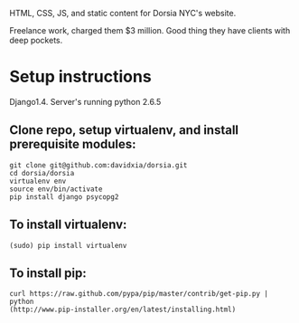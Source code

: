 HTML, CSS, JS, and static content for Dorsia NYC's website.

Freelance work, charged them $3 million.  Good thing they have clients with deep pockets.


Setup instructions
====================================================================================================

Django1.4. Server's running python 2.6.5

Clone repo, setup virtualenv, and install prerequisite modules:
----------------------------------------------------------------------------------------------------

    git clone git@github.com:davidxia/dorsia.git
    cd dorsia/dorsia
    virtualenv env
    source env/bin/activate
    pip install django psycopg2


To install virtualenv:
----------------------------------------------------------------------------------------------------
    (sudo) pip install virtualenv

To install pip:
----------------------------------------------------------------------------------------------------
    curl https://raw.github.com/pypa/pip/master/contrib/get-pip.py | python
    (http://www.pip-installer.org/en/latest/installing.html)

